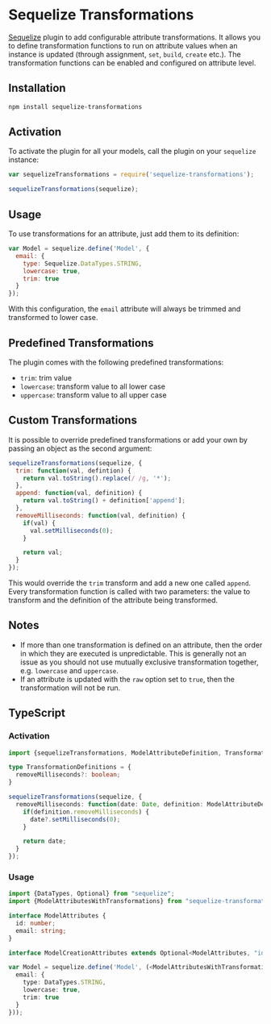 # Sequelize Transformations

[Sequelize](https://github.com/sequelize/sequelize) plugin to add configurable attribute transformations. It allows you to
define transformation functions to run on attribute values when an instance is updated (through assignment,
`set`, `build`, `create` etc.). The transformation functions can be enabled and configured on attribute level.

## Installation

```sh
npm install sequelize-transformations
```

## Activation

To activate the plugin for all your models, call the plugin on your `sequelize` instance:

```js
var sequelizeTransformations = require('sequelize-transformations');

sequelizeTransformations(sequelize);
```

## Usage

To use transformations for an attribute, just add them to its definition:

```js
var Model = sequelize.define('Model', {
  email: {
    type: Sequelize.DataTypes.STRING,
    lowercase: true,
    trim: true
  }
});
```

With this configuration, the `email` attribute will always be trimmed and transformed to lower case.

## Predefined Transformations

The plugin comes with the following predefined transformations:

* `trim`: trim value
* `lowercase`: transform value to all lower case
* `uppercase`: transform value to all upper case

## Custom Transformations

It is possible to override predefined transformations or add your own by passing an object as the second argument:

```js
sequelizeTransformations(sequelize, {
  trim: function(val, defintion) {
    return val.toString().replace(/ /g, '*');
  },
  append: function(val, definition) {
    return val.toString() + definition['append'];
  },
  removeMilliseconds: function(val, definition) {
    if(val) {
      val.setMilliseconds(0);
    }

    return val;
  }
});
```

This would override the `trim` transform and add a new one called `append`. Every transformation function is called with
two parameters: the value to transform and the definition of the attribute being transformed.

## Notes

* If more than one transformation is defined on an attribute, then the order in which they are executed is unpredictable.
This is generally not an issue as you should not use mutually exclusive transformation together, e.g. `lowercase` and `uppercase`.
* If an attribute is updated with the `raw` option set to `true`, then the transformation will not be run.

## TypeScript

### Activation

```ts
import {sequelizeTransformations, ModelAttributeDefinition, TransformationDefinitions} from "sequelize-transformations";

type TransformationDefinitions = {
  removeMilliseconds?: boolean;
}

sequelizeTransformations(sequelize, {
  removeMilliseconds: function(date: Date, definition: ModelAttributeDefinition<TransformationDefinitions>) {
    if(definition.removeMilliseconds) {
      date?.setMilliseconds(0);
    }

    return date;
  }
});
```

### Usage

```ts
import {DataTypes, Optional} from "sequelize";
import {ModelAttributesWithTransformations} from "sequelize-transformations";

interface ModelAttributes {
  id: number;
  email: string;
}

interface ModelCreationAttributes extends Optional<ModelAttributes, "id"> {}

var Model = sequelize.define('Model', (<ModelAttributesWithTransformations<ModelCreationAttributes>>{
  email: {
    type: DataTypes.STRING,
    lowercase: true,
    trim: true
  }
}));
```